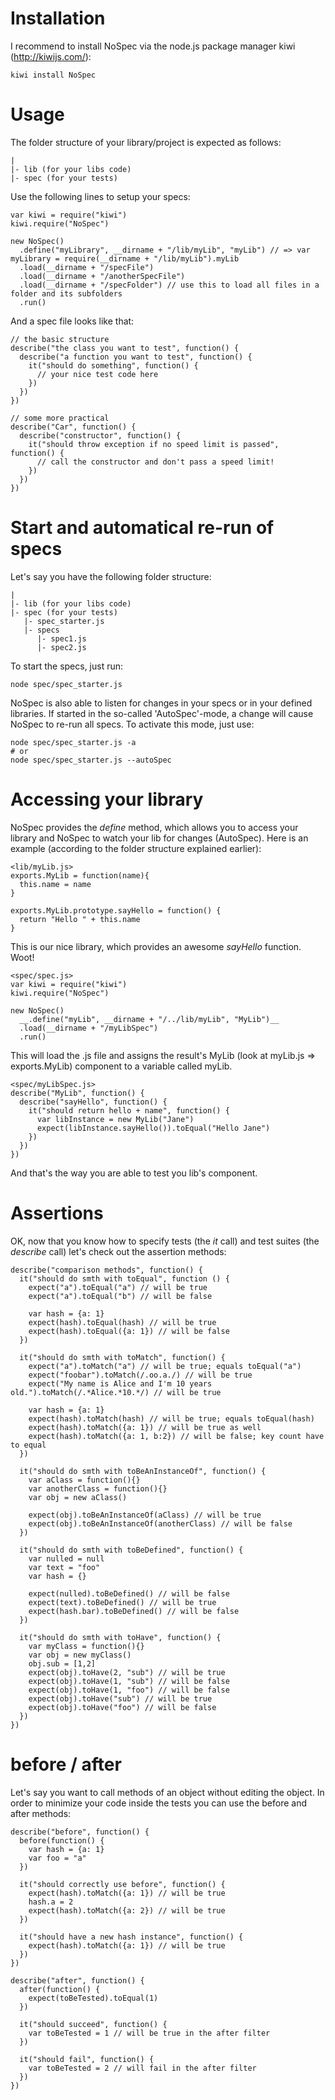 # Installation

I recommend to install NoSpec via the node.js package manager kiwi (http://kiwijs.com/):

    kiwi install NoSpec

# Usage

The folder structure of your library/project is expected as follows:

    |  
    |- lib (for your libs code)  
    |- spec (for your tests)

Use the following lines to setup your specs:

    var kiwi = require("kiwi")
    kiwi.require("NoSpec")

    new NoSpec()
      .define("myLibrary", __dirname + "/lib/myLib", "myLib") // => var myLibrary = require(__dirname + "/lib/myLib").myLib
      .load(__dirname + "/specFile")
      .load(__dirname + "/anotherSpecFile")
      .load(__dirname + "/specFolder") // use this to load all files in a folder and its subfolders
      .run()

And a spec file looks like that:
    
    // the basic structure
    describe("the class you want to test", function() {
      describe("a function you want to test", function() {
        it("should do something", function() {
          // your nice test code here
        })
      })
    })
    
    // some more practical
    describe("Car", function() {
      describe("constructor", function() {
        it("should throw exception if no speed limit is passed", function() {
          // call the constructor and don't pass a speed limit!
        })
      })
    })

# Start and automatical re-run of specs

Let's say you have the following folder structure:

    |  
    |- lib (for your libs code)  
    |- spec (for your tests)  
       |- spec_starter.js  
       |- specs  
          |- spec1.js  
          |- spec2.js

To start the specs, just run:

    node spec/spec_starter.js

NoSpec is also able to listen for changes in your specs or in your defined libraries. If started in the so-called 'AutoSpec'-mode, a change will cause NoSpec to re-run all specs. To activate this mode, just use:

    node spec/spec_starter.js -a  
    # or  
    node spec/spec_starter.js --autoSpec
    
# Accessing your library

NoSpec provides the _define_ method, which allows you to access your library and NoSpec to watch your lib for changes (AutoSpec). Here is an example (according to the folder structure explained earlier):

    <lib/myLib.js>  
    exports.MyLib = function(name){  
      this.name = name  
    }

    exports.MyLib.prototype.sayHello = function() {  
      return "Hello " + this.name  
    }

This is our nice library, which provides an awesome _sayHello_ function. Woot!

    <spec/spec.js>  
    var kiwi = require("kiwi")  
    kiwi.require("NoSpec")

    new NoSpec()  
      __.define("myLib", __dirname + "/../lib/myLib", "MyLib")__  
      .load(__dirname + "/myLibSpec")  
      .run()  

This will load the .js file and assigns the result's MyLib (look at myLib.js => exports.MyLib) component to a variable called myLib.

    <spec/myLibSpec.js>  
    describe("MyLib", function() {  
      describe("sayHello", function() {  
        it("should return hello + name", function() {  
          var libInstance = new MyLib("Jane")  
          expect(libInstance.sayHello()).toEqual("Hello Jane")  
        })  
      })  
    })  

And that's the way you are able to test you lib's component.

# Assertions

OK, now that you know how to specify tests (the _it_ call) and test suites (the _describe_ call) let's check out the assertion methods:

    describe("comparison methods", function() {
      it("should do smth with toEqual", function () {
        expect("a").toEqual("a") // will be true
        expect("a").toEqual("b") // will be false

        var hash = {a: 1}
        expect(hash).toEqual(hash) // will be true
        expect(hash).toEqual({a: 1}) // will be false
      })

      it("should do smth with toMatch", function() {
        expect("a").toMatch("a") // will be true; equals toEqual("a")
        expect("foobar").toMatch(/.oo.a./) // will be true
        expect("My name is Alice and I'm 10 years old.").toMatch(/.*Alice.*10.*/) // will be true

        var hash = {a: 1}
        expect(hash).toMatch(hash) // will be true; equals toEqual(hash)
        expect(hash).toMatch({a: 1}) // will be true as well
        expect(hash).toMatch({a: 1, b:2}) // will be false; key count have to equal
      })

      it("should do smth with toBeAnInstanceOf", function() {
        var aClass = function(){}
        var anotherClass = function(){}
        var obj = new aClass()

        expect(obj).toBeAnInstanceOf(aClass) // will be true
        expect(obj).toBeAnInstanceOf(anotherClass) // will be false
      })

      it("should do smth with toBeDefined", function() {
        var nulled = null
        var text = "foo"
        var hash = {}

        expect(nulled).toBeDefined() // will be false
        expect(text).toBeDefined() // will be true
        expect(hash.bar).toBeDefined() // will be false
      })

      it("should do smth with toHave", function() {
        var myClass = function(){}
        var obj = new myClass()
        obj.sub = [1,2]
        expect(obj).toHave(2, "sub") // will be true
        expect(obj).toHave(1, "sub") // will be false
        expect(obj).toHave(1, "foo") // will be false
        expect(obj).toHave("sub") // will be true
        expect(obj).toHave("foo") // will be false
      })
    })

# before / after
Let's say you want to call methods of an object without editing the object. In order to minimize your code inside the tests you can use the before and after methods:

    describe("before", function() {
      before(function() {
        var hash = {a: 1}
        var foo = "a"
      })

      it("should correctly use before", function() {
        expect(hash).toMatch({a: 1}) // will be true
        hash.a = 2
        expect(hash).toMatch({a: 2}) // will be true
      })

      it("should have a new hash instance", function() {
        expect(hash).toMatch({a: 1}) // will be true
      })
    })

    describe("after", function() {
      after(function() {
        expect(toBeTested).toEqual(1)
      })

      it("should succeed", function() {
        var toBeTested = 1 // will be true in the after filter
      })

      it("should fail", function() {
        var toBeTested = 2 // will fail in the after filter
      })
    })